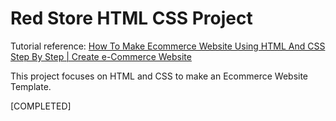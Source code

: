 <h1>Red Store HTML CSS Project</h1>
<p> Tutorial reference: <a href="https://www.youtube.com/watch?v=yQimoqo0-7g">How To Make Ecommerce Website Using HTML And CSS Step By Step | Create e-Commerce Website</a>
</p>
<p>This project focuses on HTML and CSS to make an Ecommerce Website Template.</p>
[COMPLETED]
